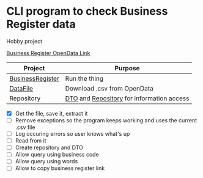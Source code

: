 # CLI program to check Business Register data

Hobby project

[Business Register OpenData Link](https://avaandmed.eesti.ee/datasets/ariregistri-avalikud-tasuta-andmed)

| Project | Purpose |
| ------- | ------- |
| [BusinessRegister](BusinessRegister/Program.cs) | Run the thing |
| [DataFile](DataFile/DataFile.cs) | Download .csv from OpenData |
| Repository | [DTO](Repository/Company.cs) and [Repository](Repository/Repository.cs) for information access |

- [x] Get the file, save it, extract it
- [ ] Remove exceptions so the program keeps working and uses the current .csv file
- [ ] Log occuring errors so user knows what's up
- [ ] Read from it
- [ ] Create repository and DTO
- [ ] Allow query using business code
- [ ] Allow query using words
- [ ] Allow to copy business register link